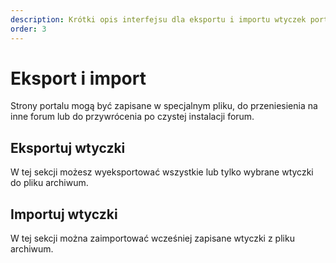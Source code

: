 ```yaml
---
description: Krótki opis interfejsu dla eksportu i importu wtyczek portalu
order: 3
---
```


# Eksport i import

Strony portalu mogą być zapisane w specjalnym pliku, do przeniesienia na inne forum lub do przywrócenia po czystej instalacji forum.

## Eksportuj wtyczki

W tej sekcji możesz wyeksportować wszystkie lub tylko wybrane wtyczki do pliku archiwum.

## Importuj wtyczki

W tej sekcji można zaimportować wcześniej zapisane wtyczki z pliku archiwum.
